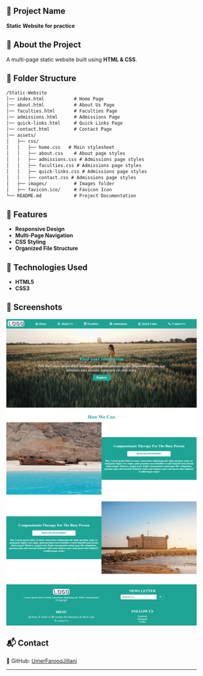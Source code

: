 ## **📌 Project Name**
**Static Website for practice**

<!-- ## **🌍 Live Demo** -->
<!-- [🔗 Visit the Website](https://UmerFarooqJillani.github.io/Static-Website/)     -->
<!-- _(Replace with your actual GitHub Pages link.)_ -->

## **📖 About the Project**
A multi-page static website built using **HTML & CSS**.

## **📂 Folder Structure**
```
/Static-Website
│── index.html           # Home Page
│── about.html           # About Us Page
│── faculties.html       # Faculties Page
│── admissions.html      # Admissions Page
│── quick-links.html     # Quick Links Page
│── contact.html         # Contact Page
│── assets/
│   ├── css/
│   │   ├── home.css   # Main stylesheet
│   │   ├── about.css    # About page styles
│   │   ├── admissions.css # Admissions page styles
│   │   ├── faculties.css # Admissions page styles
│   │   ├── quick-links.css # Admissions page styles
│   │   ├── contact.css # Admissions page styles
│   ├── images/          # Images folder
│   ├── favicon.ico/     # Favicon Icon
└── README.md            # Project Documentation
```

## **🚀 Features**
- **Responsive Design**  
- **Multi-Page Navigation**  
- **CSS Styling**  
- **Organized File Structure**  

## **📜 Technologies Used**
- **HTML5**
- **CSS3**

## **📸 Screenshots**
<img src="assets/images/image.png" alt="Example Image">
<img src="assets/images/image-1.png" alt="Example Image">
<img src="assets/images/image-3.png" alt="Example Image">
<img src="assets/images/image-2.png" alt="Example Image">

## **📬 Contact**
🔗 GitHub: [UmerFarooqJillani](https://github.com/UmerFarooqJillani)

---
